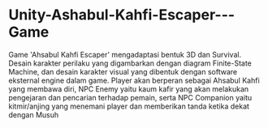 # Unity-Ashabul-Kahfi-Escaper---Game
Game 'Ahsabul Kahfi Escaper' mengadaptasi bentuk 3D dan Survival. Desain karakter perilaku yang digambarkan dengan diagram Finite-State Machine, dan desain karakter visual yang dibentuk dengan software eksternal engine dalam game. Player akan berperan sebagai Ahsabul Kahfi yang membawa diri, NPC Enemy yaitu kaum kafir yang akan melakukan pengejaran dan pencarian terhadap pemain, serta NPC Companion yaitu kitmir/anjing yang menemani player dan memberikan tanda ketika dekat dengan Musuh
